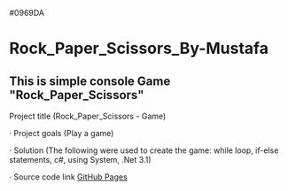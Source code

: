 #0969DA
# Rock_Paper_Scissors_By-Mustafa
## This is simple console Game "Rock_Paper_Scissors"

Project title (Rock_Paper_Scissors - Game)

· Project goals (Play a game)

· Solution (The following were used to create the game: while loop, if-else statements, c#, using System, .Net 3.1)

· Source code link [GitHub Pages]( https://github.com/sawyer8604/Rock_Paper_Scissors_By-Mustafa/blob/main/Rock_Paper_Scissors/Rock_Paper_Scissors.csproj)
